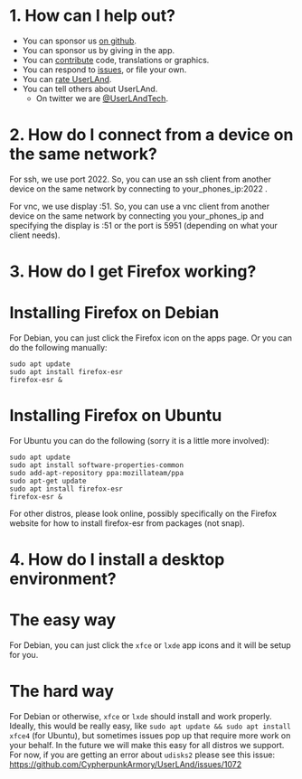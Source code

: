 
# 1. How can I help out?
- You can sponsor us [on github](https://github.com/sponsors/corbinlc).
- You can sponsor us by giving in the app.
- You can [contribute](https://github.com/CypherpunkArmory/UserLAnd/blob/master/CONTRIBUTING.md) code, translations or graphics. 
- You can respond to [issues](https://github.com/CypherpunkArmory/UserLAnd/issues), or file your own. 
- You can [rate UserLAnd](https://play.google.com/store/apps/details?id=tech.ula).
- You can tell others about UserLAnd.
  - On twitter we are [@UserLAndTech](https://twitter.com/UserLAndTech).

# 2. How do I connect from a device on the same network?

   For ssh, we use port 2022.  So, you can use an ssh client from another device on the same network by connecting to your_phones_ip:2022 .

   For vnc, we use display :51.  So, you can use a vnc client from another device on the same network by connecting you your_phones_ip and specifying the display is :51 or the port is 5951 (depending on what your client needs).

# 3. How do I get Firefox working?

   # Installing Firefox on Debian
   For Debian, you can just click the Firefox icon on the apps page.  Or you can do the following manually:
   ```
   sudo apt update
   sudo apt install firefox-esr
   firefox-esr &
   ```

   # Installing Firefox on Ubuntu
   For Ubuntu you can do the following (sorry it is a little more involved):
   ```
   sudo apt update
   sudo apt install software-properties-common
   sudo add-apt-repository ppa:mozillateam/ppa
   sudo apt-get update
   sudo apt install firefox-esr
   firefox-esr &
   ```
   
   For other distros, please look online, possibly specifically on the Firefox website for how to install firefox-esr from packages (not snap).

# 4. How do I install a desktop environment?

   # The easy way
   For Debian, you can just click the `xfce` or `lxde` app icons and it will be setup for you.

   # The hard way
   For Debian or otherwise, `xfce` or `lxde` should install and work properly.  Ideally, this would be really easy, like `sudo apt update && sudo apt install xfce4` (for Ubuntu), but sometimes issues pop up that require more work on your behalf.  In the future we will make this easy for all distros we support.  For now, if you are getting an error about `udisks2` please see this issue:  https://github.com/CypherpunkArmory/UserLAnd/issues/1072